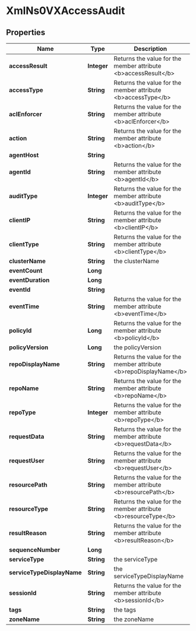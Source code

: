 
# XmlNs0VXAccessAudit

## Properties
Name | Type | Description | Notes
------------ | ------------- | ------------- | -------------
**accessResult** | **Integer** | Returns the value for the member attribute &lt;b&gt;accessResult&lt;/b&gt; |  [optional]
**accessType** | **String** | Returns the value for the member attribute &lt;b&gt;accessType&lt;/b&gt; |  [optional]
**aclEnforcer** | **String** | Returns the value for the member attribute &lt;b&gt;aclEnforcer&lt;/b&gt; |  [optional]
**action** | **String** | Returns the value for the member attribute &lt;b&gt;action&lt;/b&gt; |  [optional]
**agentHost** | **String** |  |  [optional]
**agentId** | **String** | Returns the value for the member attribute &lt;b&gt;agentId&lt;/b&gt; |  [optional]
**auditType** | **Integer** | Returns the value for the member attribute &lt;b&gt;auditType&lt;/b&gt; |  [optional]
**clientIP** | **String** | Returns the value for the member attribute &lt;b&gt;clientIP&lt;/b&gt; |  [optional]
**clientType** | **String** | Returns the value for the member attribute &lt;b&gt;clientType&lt;/b&gt; |  [optional]
**clusterName** | **String** | the clusterName |  [optional]
**eventCount** | **Long** |  |  [optional]
**eventDuration** | **Long** |  |  [optional]
**eventId** | **String** |  |  [optional]
**eventTime** | **String** | Returns the value for the member attribute &lt;b&gt;eventTime&lt;/b&gt; |  [optional]
**policyId** | **Long** | Returns the value for the member attribute &lt;b&gt;policyId&lt;/b&gt; |  [optional]
**policyVersion** | **Long** | the policyVersion |  [optional]
**repoDisplayName** | **String** | Returns the value for the member attribute &lt;b&gt;repoDisplayName&lt;/b&gt; |  [optional]
**repoName** | **String** | Returns the value for the member attribute &lt;b&gt;repoName&lt;/b&gt; |  [optional]
**repoType** | **Integer** | Returns the value for the member attribute &lt;b&gt;repoType&lt;/b&gt; |  [optional]
**requestData** | **String** | Returns the value for the member attribute &lt;b&gt;requestData&lt;/b&gt; |  [optional]
**requestUser** | **String** | Returns the value for the member attribute &lt;b&gt;requestUser&lt;/b&gt; |  [optional]
**resourcePath** | **String** | Returns the value for the member attribute &lt;b&gt;resourcePath&lt;/b&gt; |  [optional]
**resourceType** | **String** | Returns the value for the member attribute &lt;b&gt;resourceType&lt;/b&gt; |  [optional]
**resultReason** | **String** | Returns the value for the member attribute &lt;b&gt;resultReason&lt;/b&gt; |  [optional]
**sequenceNumber** | **Long** |  |  [optional]
**serviceType** | **String** | the serviceType |  [optional]
**serviceTypeDisplayName** | **String** | the serviceTypeDisplayName |  [optional]
**sessionId** | **String** | Returns the value for the member attribute &lt;b&gt;sessionId&lt;/b&gt; |  [optional]
**tags** | **String** | the tags |  [optional]
**zoneName** | **String** | the zoneName |  [optional]



